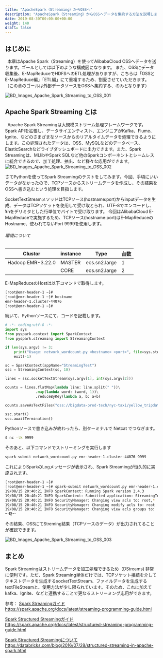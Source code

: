 ```yaml
---
title: "ApacheSpark（Streaming）からOSSへ"
description: "ApacheSpark（Streaming）からOSSへデータを集約する方法を説明します。"
date: 2019-08-30T00:00:00+00:00
weight: 140
draft: false
---
```

<!-- descriptionがコンテンツの前に表示されます -->

<!-- コンテンツを書くときはこの下に記載ください -->

## はじめに
&nbsp; 本章はApache Spark（Streaming）を使ってAlibabaCloud OSSへデータを送ります。ゴールとしては以下のような構成図になります。
また、OSSにデータ収集後、E-MapReduceでHDFSへのETL処理がありますが、こちらは「OSSとE-MapReduce編」「ETL編」にて重複するため、割愛させていただきます。
（この章のゴールは外部データソースをOSSへ集約する、のみとなります）


![BD_Images_Apache_Spark_Streaming_to_OSS_001](/static_images/BD_Images_Apache_Spark_Streaming_to_OSS_001.png)
<br>




## Apache Spark Streaming とは
&nbsp; Apache Spark Streamingは大規模ストリーム処理フレームワークです。
Spark APIを拡張し、データサイエンティスト、エンジニアがKafka、Flume、Ignite、などのさまざまなソースからのリアルタイムデータを処理できるようにします。この処理されたデータは、OSS、MySQLなどのデータベース、ElasticSearchなどライブダッシュボードに出力できます。また、Spark Streamingは、MLlibやSpark SQLなど他のSparkコンポーネントとシームレスに統合できるので、加工処理、抽出、など様々な応用ができます。
![BD_Images_Apache_Spark_Streaming_to_OSS_002](/static_images/BD_Images_Apache_Spark_Streaming_to_OSS_002.png)
<br>

さてPythonを使ってSpark Streamingのテストをしてみます。今回、手頃にいいデータがなかったので、TCPソースからストリームデータを作成し、その結果をOSSへ書き込むという処理を目指します。

SocketTextStreamメソッドはTCPソース(hostname:port)からinputデータを生成、データはTCPソケットを使用して受け取とられ、UTF-8でエンコードし、¥nをデリミタとした行単位でバイトで受け取ります。
今回はAlibabaCloud E-MapReduceで実施するため、TCPソース(hostname:port)はE-MapReduceのHostname、使われてないPort 9999を使用します。

###### 環境について
|Clustor|instance|Type|台数|
|---|---|---|---|
|Hadoop EMR-3.22.0|MASTER|ecs.sn2.large|1|
|       |CORE|ecs.sn2.large|2|

E-MapReduceのHostは以下コマンドで取得します。
```bash
[root@emr-header-1 ~]# 
[root@emr-header-1 ~]# hostname
emr-header-1.cluster-44076
[root@emr-header-1 ~]# 

```
続いて、Pythonソースにて、コードを記載します。
```python
# -*- coding:utf-8 -*-
import sys
from pyspark.context import SparkContext
from pyspark.streaming import StreamingContext

if len(sys.argv) != 3:
    print("Usage: network_wordcount.py <hostname> <port>", file=sys.stderr)
    exit(-1)

sc = SparkContext(appName="StreamingTest")
ssc = StreamingContext(sc, 10)

lines = ssc.socketTextStream(sys.argv[1], int(sys.argv[2]))

counts = lines.flatMap(lambda line: line.split(" "))\
              .map(lambda word: (word, 1))\
              .reduceByKey(lambda a, b: a+b)

counts.saveAsTextFiles("oss://bigdata-prod-tech/nyc-taxi/yellow_tripdata/StreamingTest/", "txt")

ssc.start()
ssc.awaitTermination()
```
Pythonソースで書き込みが終わったら、別ターミナルで Netcat でつなぎます。
```bash
$ nc -lk 9999
```
そのあと、以下コマンドでストリーミングを実行します
```bash
spark-submit network_wordcount.py emr-header-1.cluster-44076 9999
```
これによりSparkのLogメッセージが表示され、Spark Streamingが恒久的に実施されます。
```bash
[root@emr-header-1 ~]# 
[root@emr-header-1 ~]# spark-submit network_wordcount.py emr-header-1.cluster-44076 9999
19/08/15 20:40:21 INFO SparkContext: Running Spark version 2.4.3
19/08/15 20:40:21 INFO SparkContext: Submitted application: StreamingTest
19/08/15 20:40:21 INFO SecurityManager: Changing view acls to: root,*
19/08/15 20:40:21 INFO SecurityManager: Changing modify acls to: root
19/08/15 20:40:21 INFO SecurityManager: Changing view acls groups to: 
〜略〜
```
その結果、OSSにてStreming結果（TCPソースのデータ）が出力されてることが確認できます。

![BD_Images_Apache_Spark_Streaming_to_OSS_003](/static_images/BD_Images_Apache_Spark_Streaming_to_OSS_003.png)
<br>

## まとめ
Spark Streamingはストリームデータを加工処理できるため（DStreams) 非常に便利です。ただ、Spark Streaming単体だけでは、TCPソケット接続を介してテキストデータを生成するsocketTextStream、ファイルデータを生成するtextFileStreamと、使用方法が少し限られています。そのため、これに加えてkafka、Ignite、などと連携することで更なるストリーミング応用ができます。
<br>

参考：
[Spark Streamingガイド](https://spark.apache.org/docs/latest/streaming-programming-guide.html)
https://spark.apache.org/docs/latest/streaming-programming-guide.html

[Spark Structured Streamingガイド](https://spark.apache.org/docs/latest/structured-streaming-programming-guide.html)
https://spark.apache.org/docs/latest/structured-streaming-programming-guide.html

[Spark Structured Streamingについて](https://databricks.com/blog/2016/07/28/structured-streaming-in-apache-spark.html)
https://databricks.com/blog/2016/07/28/structured-streaming-in-apache-spark.html

<br>
